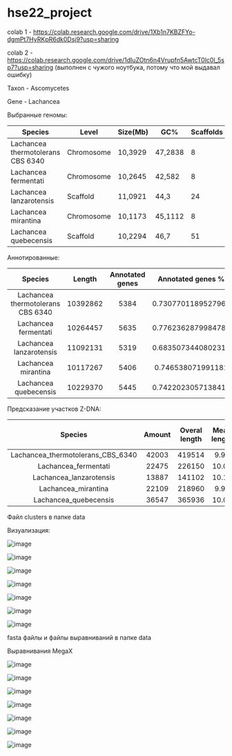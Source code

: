 # hse22_project


colab 1 - https://colab.research.google.com/drive/1Xb1n7KBZFYo-dgmPt7HyRKpR6dk0Dsj9?usp=sharing

colab 2 - https://colab.research.google.com/drive/1dIuZOtn6n4Vrupfn5AwtcT0lc0l_5sp7?usp=sharing (выполнен с чужого ноутбука, потому что мой выдавал ошибку)


Taxon -	Ascomycetes

Gene - Lachancea

Выбранные геномы:

| Species                           | Level       | Size(Mb) | GC%     | Scaffolds | Assembly        |
|-----------------------------------|-------------|----------|---------|-----------|-----------------|
| Lachancea thermotolerans CBS 6340 |  Chromosome |  10,3929 | 47,2838 | 8         | GCA_000142805.1 |
| Lachancea fermentati              |  Chromosome |  10,2645 |  42,582 | 8         | GCA_900074765.1 |
| Lachancea lanzarotensis           | Scaffold    |  11,0921 |    44,3 | 24        | GCA_000938715.1 |
| Lachancea mirantina               |  Chromosome |  10,1173 | 45,1112 | 8         | GCA_900074745.1 |
| Lachancea quebecensis             | Scaffold    |  10,2294 |    46,7 | 51        | GCA_002900925.1 |


Аннотированные:

|              Species              |  Length  | Annotated genes |  Annotated genes % |       Exons %      |
|:---------------------------------:|:--------:|:---------------:|:------------------:|:------------------:|
| Lachancea thermotolerans CBS 6340 | 10392862 | 5384            | 0.7307701189527966 | 0.7265764714281783 |
| Lachancea fermentati              | 10264457 | 5635            | 0.7762362879984787 | 0.7702266179302032 |
| Lachancea lanzarotensis           | 11092131 | 5319            | 0.6835073440802313 | 0.6786118014653811 |
| Lachancea mirantina               | 10117267 | 5406            | 0.746538071991181  | 0.7399981635356663 |
| Lachancea quebecensis             | 10229370 | 5445            | 0.7422023057138416 | 0.7374532351454683 |


Предсказание участков Z-DNA:

|              Species              | Amount | Overal length | Mean length | Mean ZH-Score |
|:---------------------------------:|:------:|:-------------:|:-----------:|:-------------:|
| Lachancea_thermotolerans_CBS_6340 | 42003  | 419514        | 9.99        | 4525.53       |
| Lachancea_fermentati              | 22475  | 226150        | 10.06       | 5089.42       |
| Lachancea_lanzarotensis           | 13887  | 141102        | 10.16       | 1700.55       |
| Lachancea_mirantina               | 22109  | 218960        | 9.90        | 2840.17       |
| Lachancea_quebecensis             | 36547  | 365936        | 10.01       | 6276.23       |


Файл clusters в папке data


Визуализация:

![image](https://user-images.githubusercontent.com/93220053/173428631-632c21f8-a696-4e1e-95a4-80c827833f3c.png)

![image](https://user-images.githubusercontent.com/93220053/173428750-46f69a44-c937-444a-864a-5f5c8640497b.png)

![image](https://user-images.githubusercontent.com/93220053/173428791-7e5b8e90-adcb-483b-bd7f-5d340ac93da0.png)

![image](https://user-images.githubusercontent.com/93220053/173428826-4879b539-7ab7-4c98-8c83-a0ea7d86d9d2.png)

![image](https://user-images.githubusercontent.com/93220053/173428864-a9c5bea6-b26a-4208-8f39-60c25ad914c1.png)

![image](https://user-images.githubusercontent.com/93220053/173428900-f1fa411c-0543-4d3b-8de5-caf21fec5bbe.png)

![image](https://user-images.githubusercontent.com/93220053/173428935-7b83e5a7-aa5e-4e85-8f1a-4df45e03b513.png)


fasta файлы и файлы выравниваний в папке data


Выравнивания MegaX

![image](https://user-images.githubusercontent.com/93220053/173431178-c78f26f9-64c0-4087-82fc-e56cc3e95997.png)

![image](https://user-images.githubusercontent.com/93220053/173431253-b6659344-b060-4f03-8165-a3a6d12f08b3.png)

![image](https://user-images.githubusercontent.com/93220053/173431364-6b3ffb55-bbe2-4207-8f2b-0fdf7378b6bc.png)

![image](https://user-images.githubusercontent.com/93220053/173431412-0ede2a09-48e0-4ec6-8011-f69e8f9ee652.png)

![image](https://user-images.githubusercontent.com/93220053/173431445-0a4a9ec7-559a-4bc8-b6ef-6be23510652d.png)

![image](https://user-images.githubusercontent.com/93220053/173431479-4f5be989-a5a8-42f7-a8b2-f5f296b7a906.png)

![image](https://user-images.githubusercontent.com/93220053/173431512-4169333f-8d43-4dd3-8bcc-30f5d14e6142.png)
